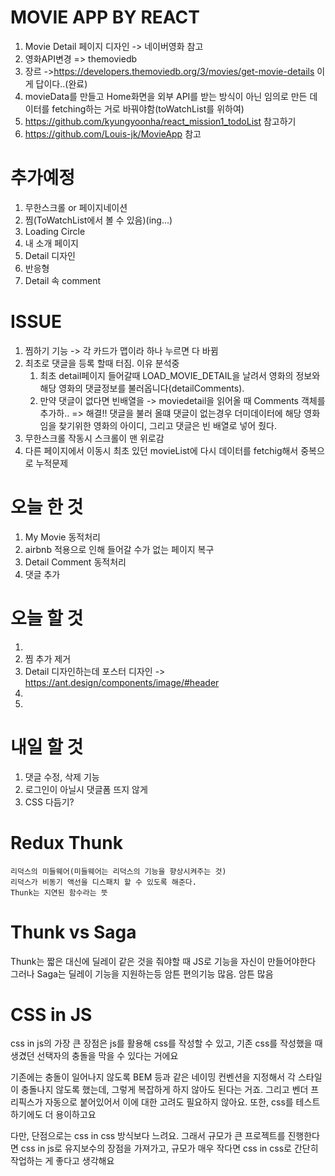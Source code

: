 # MOVIE APP BY REACT

 1. Movie Detail 페이지 디자인 -> 네이버영화 참고
 2. 영화API변경 => themoviedb
 3. 장르 ->https://developers.themoviedb.org/3/movies/get-movie-details 이게 답이다..(완료)
 4. movieData를 만들고 Home화면을 외부 API를 받는 방식이 아닌 임의로 만든 데이터를 fetching하는 거로 바꿔야함(toWatchList를 위하여)
 5. https://github.com/kyungyoonha/react_mission1_todoList 참고하기
 6. https://github.com/Louis-jk/MovieApp 참고


# 추가예정
 1. 무한스크롤 or 페이지네이션
 3. 찜(ToWatchList에서 볼 수 있음)(ing...)
 4. Loading Circle
 5. 내 소개 페이지
 6. Detail 디자인
 8. 반응형
 9. Detail 속 comment



# ISSUE
 1. 찜하기 기능 -> 각 카드가 맵이라 하나 누르면 다 바뀜
 2. 최초로 댓글을 등록 할때 터짐. 이유 분석중
     1. 최초 detail페이지 들어갈때 LOAD_MOVIE_DETAIL을 날려서 영화의 정보와 해당 영화의 댓글정보를 불러옵니다(detailComments).
     2. 만약 댓글이 없다면 빈배열을 -> moviedetail을 읽어올 때 Comments 객체를 추가하..
     => 해결!! 댓글을 불러 올떄 댓글이 없는경우 더미데이터에 해당 영화임을 찾기위한 영화의 아이디, 그리고 댓글은 빈 배열로 넣어 줬다.
 3. 무한스크롤 작동시 스크롤이 맨 위로감
 4. 다른 페이지에서 이동시 최초 있던 movieList에 다시 데이터를 fetchig해서 중복으로 누적문제 


# 오늘 한 것
  1. My Movie 동적처리
  2. airbnb 적용으로 인해 들어갈 수가 없는 페이지 복구
  3. Detail Comment 동적처리
  4. 댓글 추가

# 오늘 할 것
  1. 
  2. 찜 추가 제거
  4. Detail 디자인하는데 포스터 디자인 -> https://ant.design/components/image/#header
  5. 
  6. 
  

  

# 내일 할 것
  1. 댓글 수정, 삭제 기능
  2. 로그인이 아닐시 댓글폼 뜨지 않게
  3. CSS 다듬기?
  

# Redux Thunk
    리덕스의 미들웨어(미들웨어는 리덕스의 기능을 향상시켜주는 것)
    리덕스가 비동기 액선을 디스패치 할 수 있도록 해준다.
    Thunk는 지연된 함수라는 뜻
  
# Thunk vs Saga
  Thunk는 짧은 대신에 딜레이 같은 것을 줘야할 때 JS로 기능을 자신이 만들어야한다
  그러나 Saga는 딜레이 기능을 지원하는등 암튼 편의기능 많음. 암튼 많음

# CSS in JS
  css in js의 가장 큰 장점은 js를 활용해 css를 작성할 수 있고, 기존 css를 작성했을 때 생겼던 선택자의 충돌을 막을 수 있다는 거에요

  기존에는 충돌이 일어나지 않도록 BEM 등과 같은 네이밍 컨벤션을 지정해서 각 스타일이 충돌나지 않도록 했는데, 그렇게 복잡하게 하지 않아도 된다는 거죠. 그리고 벤더 프리픽스가 자동으로 붙어있어서 이에 대한 고려도 필요하지 않아요. 또한, css를 테스트하기에도 더 용이하고요
 
  다만, 단점으로는 css in css 방식보다 느려요. 그래서 규모가 큰 프로젝트를 진행한다면 css in js로 유지보수의 장점을 가져가고, 규모가 매우 작다면 css in css로 간단히 작업하는 게 좋다고 생각해요 
